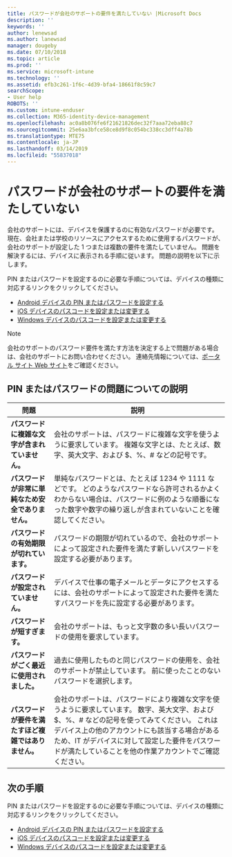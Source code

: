 ```yaml
---
title: パスワードが会社のサポートの要件を満たしていない |Microsoft Docs
description: ''
keywords: ''
author: lenewsad
ms.author: lanewsad
manager: dougeby
ms.date: 07/10/2018
ms.topic: article
ms.prod: ''
ms.service: microsoft-intune
ms.technology: ''
ms.assetid: efb3c261-1f6c-4d39-bfa4-18661f8c59c7
searchScope:
- User help
ROBOTS: ''
ms.custom: intune-enduser
ms.collection: M365-identity-device-management
ms.openlocfilehash: ac0a8b076fe6f21621826dec32f7aaa72eba88c7
ms.sourcegitcommit: 25e6aa3bfce58ce8d9f8c054bc338cc3dff4a78b
ms.translationtype: MTE75
ms.contentlocale: ja-JP
ms.lasthandoff: 03/14/2019
ms.locfileid: "55837018"
---
```

# <a name="your-password-does-not-meet-your-company-supports-requirements"></a>パスワードが会社のサポートの要件を満たしていない

会社のサポートには、デバイスを保護するのに有効なパスワードが必要です。 現在、会社または学校のリソースにアクセスするために使用するパスワードが、会社のサポートが設定した 1 つまたは複数の要件を満たしていません。 問題を解決するには、デバイスに表示される手順に従います。 問題の説明を以下に示します。

PIN またはパスワードを設定するのに必要な手順については、デバイスの種類に対応するリンクをクリックしてください。

- [Android デバイスの PIN またはパスワードを設定する](set-your-pin-or-password-android.md)
- [iOS デバイスのパスコードを設定または変更する](set-or-change-your-passcode-ios.md)
- [Windows デバイスのパスコードを設定または変更する](set-or-change-your-password-windows.md)

> [!NOTE]
> 会社のサポートのパスワード要件を満たす方法を決定する上で問題がある場合は、会社のサポートにお問い合わせください。 連絡先情報については、[ポータル サイト Web サイト](https://go.microsoft.com/fwlink/?linkid=2010980)をご確認ください。

## <a name="pin-or-password-issue-descriptions"></a>PIN またはパスワードの問題についての説明

| **問題** | **説明** |
|-----------------------------------------------------|------------------------------------------------------------------------------------------------------------------------------------------------------------------------------------------------------------------------------------------------------------------------------------------------------------------------------------------------------------|
| **パスワードに複雑な文字が含まれていません。** | 会社のサポートは、パスワードに複雑な文字を使うように要求しています。 複雑な文字とは、たとえば、数字、英大文字、および $、%、# などの記号です。 |
| **パスワードが非常に単純なため安全でありません。** | 単純なパスワードとは、たとえば 1234 や 1111 などです。 どのようなパスワードなら許可されるかよくわからない場合は、パスワードに例のような順番になった数字や数字の繰り返しが含まれていないことを確認してください。 |
| **パスワードの有効期限が切れています。** | パスワードの期限が切れているので、会社のサポートによって設定された要件を満たす新しいパスワードを設定する必要があります。 |
| **パスワードが設定されていません。** | デバイスで仕事の電子メールとデータにアクセスするには、会社のサポートによって設定された要件を満たすパスワードを先に設定する必要があります。 |
| **パスワードが短すぎます。** | 会社のサポートは、もっと文字数の多い長いパスワードの使用を要求しています。 |
| **パスワードがごく最近に使用されました。** | 過去に使用したものと同じパスワードの使用を、会社のサポートが禁止しています。 前に使ったことのないパスワードを選択します。 |
| **パスワードが要件を満たすほど複雑ではありません。** | 会社のサポートは、パスワードにより複雑な文字を使うように要求しています。 数字、英大文字、および $、%、# などの記号を使ってみてください。 これはデバイス上の他のアカウントにも該当する場合があるため、IT がデバイスに対して設定した要件をパスワードが満たしていることを他の作業アカウントでご確認ください。 |

## <a name="next-steps"></a>次の手順

PIN またはパスワードを設定するのに必要な手順については、デバイスの種類に対応するリンクをクリックしてください。

- [Android デバイスの PIN またはパスワードを設定する](set-your-pin-or-password-android.md)
- [iOS デバイスのパスコードを設定または変更する](set-or-change-your-passcode-ios.md)
- [Windows デバイスのパスコードを設定または変更する](set-or-change-your-password-windows.md)
